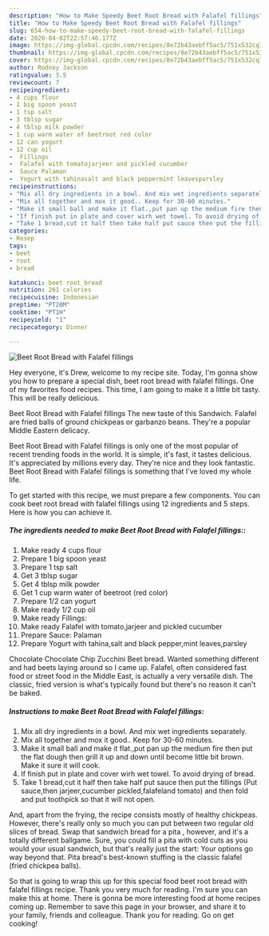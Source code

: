 ```yaml
---
description: "How to Make Speedy Beet Root Bread with Falafel fillings"
title: "How to Make Speedy Beet Root Bread with Falafel fillings"
slug: 654-how-to-make-speedy-beet-root-bread-with-falafel-fillings
date: 2020-04-02T22:57:46.177Z
image: https://img-global.cpcdn.com/recipes/8e72b43aebff5ac5/751x532cq70/beet-root-bread-with-falafel-fillings-recipe-main-photo.jpg
thumbnail: https://img-global.cpcdn.com/recipes/8e72b43aebff5ac5/751x532cq70/beet-root-bread-with-falafel-fillings-recipe-main-photo.jpg
cover: https://img-global.cpcdn.com/recipes/8e72b43aebff5ac5/751x532cq70/beet-root-bread-with-falafel-fillings-recipe-main-photo.jpg
author: Rodney Jackson
ratingvalue: 3.5
reviewcount: 7
recipeingredient:
- 4 cups flour
- 1 big spoon yeast
- 1 tsp salt
- 3 tblsp sugar
- 4 tblsp milk powder
- 1 cup warm water of beetroot red color
- 12 can yogurt
- 12 cup oil
-  Fillings
-  Falafel with tomatojarjeer and pickled cucumber
-  Sauce Palaman
-  Yogurt with tahinasalt and black peppermint leavesparsley
recipeinstructions:
- "Mix all dry ingredients in a bowl. And mix wet ingredients separately."
- "Mix all together and mox it good.. Keep for 30-60 minutes."
- "Make it small ball and make it flat.,put pan up the medium fire then put the flat dough then grill it up and down until become little bit brown. Make it sure it will cook."
- "If finish put in plate and cover wirh wet towel. To avoid drying of bread."
- "Take 1 bread,cut it half then take half put sauce then put the fillings (Put sauce,then jarjeer,cucumber pickled,falafeland tomato) and then fold and put toothpick so that it will not open."
categories:
- Resep
tags:
- beet
- root
- bread

katakunci: beet root bread
nutrition: 261 calories
recipecuisine: Indonesian
preptime: "PT20M"
cooktime: "PT1H"
recipeyield: "1"
recipecategory: Dinner

---
```



![Beet Root Bread with Falafel fillings](https://img-global.cpcdn.com/recipes/8e72b43aebff5ac5/751x532cq70/beet-root-bread-with-falafel-fillings-recipe-main-photo.jpg)

Hey everyone, it's Drew, welcome to my recipe site. Today, I'm gonna show you how to prepare a special dish, beet root bread with falafel fillings. One of my favorites food recipes. This time, I am going to make it a little bit tasty. This will be really delicious.

Beet Root Bread with Falafel fillings The new taste of this Sandwich. Falafel are fried balls of ground chickpeas or garbanzo beans. They&#39;re a popular Middle Eastern delicacy.

Beet Root Bread with Falafel fillings is only one of the most popular of recent trending foods in the world. It is simple, it's fast, it tastes delicious. It's appreciated by millions every day. They're nice and they look fantastic. Beet Root Bread with Falafel fillings is something that I've loved my whole life.


To get started with this recipe, we must prepare a few components. You can cook beet root bread with falafel fillings using 12 ingredients and 5 steps. Here is how you can achieve it.

##### The ingredients needed to make Beet Root Bread with Falafel fillings::

1. Make ready 4 cups flour
1. Prepare 1 big spoon yeast
1. Prepare 1 tsp salt
1. Get 3 tblsp sugar
1. Get 4 tblsp milk powder
1. Get 1 cup warm water of beetroot (red color)
1. Prepare 1/2 can yogurt
1. Make ready 1/2 cup oil
1. Make ready  Fillings:
1. Make ready  Falafel with tomato,jarjeer and pickled cucumber
1. Prepare  Sauce: Palaman
1. Prepare  Yogurt with tahina,salt and black pepper,mint leaves,parsley


Chocolate Chocolate Chip Zucchini Beet bread. Wanted something different and had beets laying around so I came up. Falafel, often considered fast food or street food in the Middle East, is actually a very versatile dish. The classic, fried version is what&#39;s typically found but there&#39;s no reason it can&#39;t be baked. 

##### Instructions to make Beet Root Bread with Falafel fillings:

1. Mix all dry ingredients in a bowl. And mix wet ingredients separately.
1. Mix all together and mox it good.. Keep for 30-60 minutes.
1. Make it small ball and make it flat.,put pan up the medium fire then put the flat dough then grill it up and down until become little bit brown. Make it sure it will cook.
1. If finish put in plate and cover wirh wet towel. To avoid drying of bread.
1. Take 1 bread,cut it half then take half put sauce then put the fillings (Put sauce,then jarjeer,cucumber pickled,falafeland tomato) and then fold and put toothpick so that it will not open.


And, apart from the frying, the recipe consists mostly of healthy chickpeas. However, there&#39;s really only so much you can put between two regular old slices of bread. Swap that sandwich bread for a pita , however, and it&#39;s a totally different ballgame. Sure, you could fill a pita with cold cuts as you would your usual sandwich, but that&#39;s really just the start: Your options go way beyond that. Pita bread&#39;s best-known stuffing is the classic falafel (fried chickpea balls). 

So that is going to wrap this up for this special food beet root bread with falafel fillings recipe. Thank you very much for reading. I'm sure you can make this at home. There is gonna be more interesting food at home recipes coming up. Remember to save this page in your browser, and share it to your family, friends and colleague. Thank you for reading. Go on get cooking!
